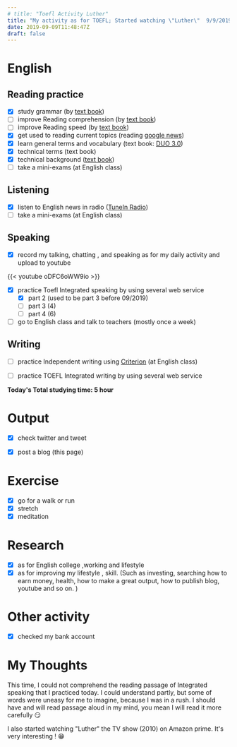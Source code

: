 ```yaml
---
# title: "Toefl Activity Luther"
title: "My activity as for TOEFL; Started watching \"Luther\"  9/9/2019"
date: 2019-09-09T11:48:47Z
draft: false
---
```


# English

## Reading practice

- [x] study grammar (by [text book](https://www.amazon.co.jp/dp/4896808371/))
- [ ] improve Reading  comprehension (by [text book](https://www.amazon.co.jp/dp/4010323310/))
- [ ] improve Reading speed (by [text book](https://www.amazon.co.jp/dp/4862902014/))
- [x] get used to reading current topics (reading [google news](https://news.google.com/))
- [x] learn general terms and  vocabulary (text book: [DUO 3.0](https://www.amazon.co.jp/dp/4900790052/))
- [x] technical terms (text book)
- [x] technical background ([text book](https://www.amazon.co.jp/dp/B010F8HNT2/))
- [ ] take a mini-exams (at English class)

## Listening

- [x] listen to English news in radio ([TuneIn Radio](https://tunein.com))
- [ ] take a mini-exams (at English class)

## Speaking

- [x] record my talking, chatting , and speaking as for my daily activity and upload to youtube

{{< youtube oDFC6oWW9io >}}

- [x] practice Toefl Integrated speaking  by using several web service
  - [x] part 2 (used to be part 3 before 09/2019)
  - [ ] part 3 (4)
  - [ ] part 4 (6)
- [ ] go to English class and talk to teachers (mostly once a week)

## Writing

- [ ] practice Independent writing using [Criterion](https://criterion.ets.org/criterion/default.aspx) (at English class)
- [ ] practice TOEFL Integrated writing by using several web service



**Today's Total studying time: 5  hour**



# Output

- [x] check twitter and tweet
- [x] post a blog (this page)



# Exercise

- [x] go for a walk or run
- [x] stretch
- [x] meditation

# Research

- [x] as for English college ,working and lifestyle
- [x] as for improving my lifestyle , skill. (Such as investing, searching how to earn money, health, how to make a great output, how to publish blog, youtube and so on. )

# Other activity

- [x] checked my bank account

# My Thoughts

This time, I could not comprehend the reading passage of Integrated speaking that I practiced today. I could understand partly, but some of words were uneasy for me to imagine, because I was in a rush. I should have and will read passage aloud in my mind, you mean I will read it more carefully 😏



I also started watching "Luther" the TV show (2010) on Amazon prime. It's very interesting ! 😁